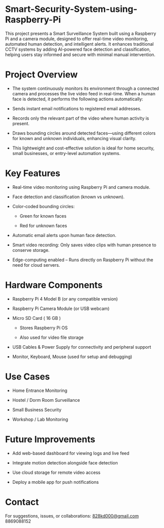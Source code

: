 # Smart-Security-System-using-Raspberry-Pi
This project presents a Smart Surveillance System built using a Raspberry Pi and a camera module, designed to offer real-time video monitoring, automated human detection, and intelligent alerts. It enhances traditional CCTV systems by adding AI-powered face detection and classification, helping users stay informed and secure with minimal manual intervention.

# Project Overview
- The system continuously monitors its environment through a connected camera and processes the live video feed in real-time. When a human face is detected, it performs the following actions automatically:

- Sends instant email notifications to registered email addresses.

- Records only the relevant part of the video where human activity is present.

- Draws bounding circles around detected faces—using different colors for known and unknown individuals, enhancing visual clarity.

- This lightweight and cost-effective solution is ideal for home security, small businesses, or entry-level automation systems.

# Key Features
- Real-time video monitoring using Raspberry Pi and camera module.

- Face detection and classification (known vs unknown).

- Color-coded bounding circles:

   - Green for known faces

   - Red for unknown faces

- Automatic email alerts upon human face detection.

- Smart video recording: Only saves video clips with human presence to conserve storage.

- Edge-computing enabled – Runs directly on Raspberry Pi without the need for cloud servers.

# Hardware Components
- Raspberry Pi 4 Model B (or any compatible version)

- Raspberry Pi Camera Module (or USB webcam)

- Micro SD Card ( 16 GB )

   - Stores Raspberry Pi OS

   - Also used for video file storage

- USB Cables & Power Supply for connectivity and peripheral support

- Monitor, Keyboard, Mouse (used for setup and debugging)

# Use Cases
- Home Entrance Monitoring

- Hostel / Dorm Room Surveillance

- Small Business Security

- Workshop / Lab Monitoring

# Future Improvements
- Add web-based dashboard for viewing logs and live feed

- Integrate motion detection alongside face detection

- Use cloud storage for remote video access

- Deploy a mobile app for push notifications

#  Contact
For suggestions, issues, or collaborations:
828kd000@gmail.com
8869088152





  
